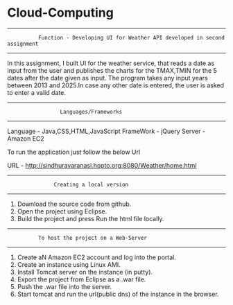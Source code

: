 # Cloud-Computing
-------------------------------------------------------------------
              Function - Developing UI for Weather API developed in second assignment
-------------------------------------------------------------------

In this assignment, I built UI for the weather service, that reads a date as input from the user and publishes the charts for the TMAX,TMIN for the 5 dates after the date given as input. The program takes any input years between 2013 and 2025.In case any other date is entered, the user is asked to enter a valid date.

-------------------------------------------------------------------
               	     Languages/Frameworks
-------------------------------------------------------------------

Language - Java,CSS,HTML,JavaScript
FrameWork - jQuery
Server - Amazon EC2

To run the application just follow the below Url

URL - http://sindhuravaranasi.hopto.org:8080/Weather/home.html

-------------------------------------------------------------------
              	   Creating a local version
-------------------------------------------------------------------

1. Download the source code from github.
2. Open the project using Eclipse.
3. Build the project and press Run the html file locally.

-------------------------------------------------------------------
              To host the project on a Web-Server
-------------------------------------------------------------------

1. Create aN Amazon EC2 account and log into the portal.
2. Create an instance using Linux AMI.
3. Install Tomcat server on the instance (in putty).
4. Export the project from Eclipse as a .war file.
5. Push the .war file into the server.
6. Start tomcat and run the url(public dns) of the instance in the browser.


